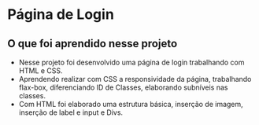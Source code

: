 # Página de Login
## O que foi aprendido nesse projeto
* Nesse projeto foi desenvolvido uma página de login trabalhando com HTML e CSS.
* Aprendendo realizar com CSS a responsividade da página, trabalhando flax-box, diferenciando ID de Classes, elaborando subníveis nas classes.
* Com HTML foi elaborado uma estrutura básica, inserção de imagem, inserção de label e input e Divs.
